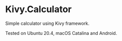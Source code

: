 # Kivy.Calculator
Simple calculator using Kivy framework.

Tested on Ubuntu 20.4, macOS Catalina and Android.

